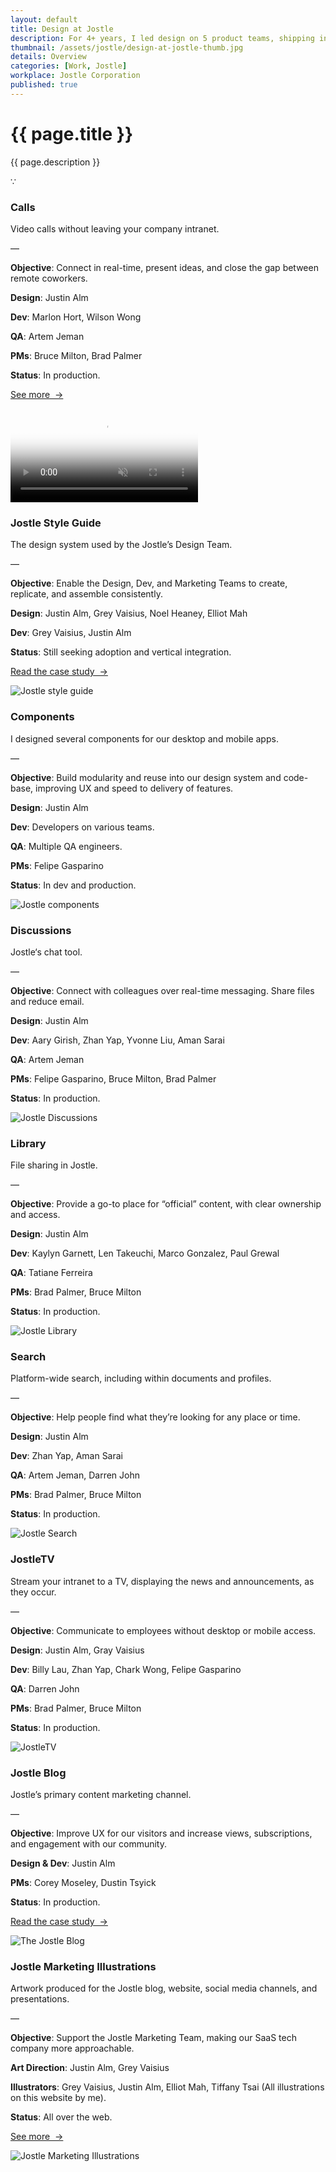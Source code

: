 ```yaml
---
layout: default
title: Design at Jostle
description: For 4+ years, I led design on 5 product teams, shipping interfaces across <a href="https://jostle.me/product/" title="Jostle">Jostle’s</a> web, mobile, and TV platform—a SaaS intranet that helps people connect and communicate in the workplace. 
thumbnail: /assets/jostle/design-at-jostle-thumb.jpg
details: Overview
categories: [Work, Jostle]
workplace: Jostle Corporation
published: true
---
```


<div class="mw-900  bp1-u-textAlign-center  u-mar-auto  u-mar-t05  u-mar-b05">
  <h1 class="u-noMargin  u-mar-b01"><strong>{{ page.title }}</strong></h1>
  <p class="as-h3">{{ page.description }}</p>
  <p class="as-h5  bp1-u-textAlign-center  u-mar-b05">&#8757;</p>
</div>

<!-- Jostle Calls -->

<div class="Grid  Grid--withGutters u-mar-t01 u-mar-b00">
  <div class="Grid-cell  u-size1of3  u-mar-b00">
    <h3 class="u-mar-t00"><strong>Calls</strong></h3>
    <p class="u-noMargin  u-mar-b01">Video calls without leaving your company intranet.</p>
    <p class="c-grey02  u-mar-t00  u-mar-b01">—</p>
    <p class="u-mar-t00  u-mar-b01"><strong>Objective</strong>: Connect in real-time, present ideas, and close the gap between remote coworkers.</p>
    <p class="u-mar-t00  u-mar-b01"><strong>Design</strong>: Justin Alm</p>
    <p class="u-mar-t00  u-mar-b01"><strong>Dev</strong>: Marlon Hort, Wilson Wong</p>
    <p class="u-mar-t00  u-mar-b01"><strong>QA</strong>: Artem Jeman</p>
    <p class="u-mar-t00  u-mar-b01"><strong>PMs</strong>: Bruce Milton, Brad Palmer</p>
    <p class="u-mar-t00  u-mar-b01"><strong>Status</strong>: In production.</p>
    <p class="u-mar-t02"><a href="/work/jostle/jostle-calls/" class="Btn">See more&nbsp;&nbsp;&rarr;</a></p>
  </div>
  <div class="Grid-cell  u-size2of3  u-mar-b05">
    <div class="media">
      <video autoplay loop muted playsinline type="video/mp4" src="/assets/jostle/calls.mp4" poster="/assets/jostle/calls-video-poster.jpg"></video>
    </div>
  </div>
</div>

<!-- Jostle Style Guide -->

<div class="Grid  Grid--withGutters u-mar-t04 u-mar-b00">
  <div class="Grid-cell  u-size1of3  u-mar-b00">
    <h3 class="u-mar-t00"><strong>Jostle Style Guide</strong></h3>
    <p class="u-mar-t00  u-mar-b01">The design system used by the Jostle’s Design Team.</p>
    <p class="c-grey02  u-mar-t00  u-mar-b01">—</p>
    <p class="u-mar-t00  u-mar-b01"><strong>Objective</strong>: Enable the Design, Dev, and Marketing Teams to create, replicate, and assemble consistently.</p>
    <p class="u-mar-t00  u-mar-b01"><strong>Design</strong>: Justin Alm, Grey Vaisius, Noel Heaney, Elliot Mah</p>
    <p class="u-mar-t00  u-mar-b01"><strong>Dev</strong>: Grey Vaisius, Justin Alm</p>
    <p class="u-mar-t00  u-mar-b01"><strong>Status</strong>: Still seeking adoption and vertical integration.</p>
    <p class="u-mar-t02"><a href="/work/jostle/the-jostle-style-guide/" class="Btn">Read the case study&nbsp;&nbsp;&rarr;</a></p>
  </div>
  <div class="Grid-cell  u-size2of3  u-mar-b05">
    <img src="/assets/jostle/style-guide-1.jpg" alt="Jostle style guide" />
  </div>
</div>

<!-- Jostle Components -->

<div class="Grid  Grid--withGutters u-mar-t04 u-mar-b00">
  <div class="Grid-cell  u-size1of3  u-mar-b00">
    <h3 class="u-mar-t00"><strong>Components</strong></h3>
    <p class="u-mar-t00  u-mar-b01">I designed several components for our desktop and mobile apps.</p>
    <p class="c-grey02  u-mar-t00  u-mar-b01">—</p>
    <p class="u-mar-t00  u-mar-b01"><strong>Objective</strong>: Build modularity and reuse into our design system and code-base, improving UX and speed to delivery of features.</p>
    <p class="u-mar-t00  u-mar-b01"><strong>Design</strong>: Justin Alm</p>
    <p class="u-mar-t00  u-mar-b01"><strong>Dev</strong>: Developers on various teams.</p>
    <p class="u-mar-t00  u-mar-b01"><strong>QA</strong>: Multiple QA engineers.</p>
    <p class="u-mar-t00  u-mar-b01"><strong>PMs</strong>: Felipe Gasparino</p>
    <p class="u-mar-t00  u-mar-b01"><strong>Status</strong>: In dev and production.</p>
  </div>
  <div class="Grid-cell  u-size2of3  u-mar-b05">
    <img src="/assets/jostle/components-1.jpg" alt="Jostle components" />
  </div>
</div>

<!-- Jostle Discussions -->

<div class="Grid  Grid--withGutters u-mar-t04 u-mar-b00">
  <div class="Grid-cell  u-size1of3  u-mar-b00">
    <h3 class="u-mar-t00"><strong>Discussions</strong></h3>
    <p class="u-mar-t00  u-mar-b01">Jostle‘s chat tool.</p>
    <p class="c-grey02  u-mar-t00  u-mar-b01">—</p>
    <p class="u-mar-t00  u-mar-b01"><strong>Objective</strong>: Connect with colleagues over real-time messaging. Share files and reduce email.</p>
    <p class="u-mar-t00  u-mar-b01"><strong>Design</strong>: Justin Alm</p>
    <p class="u-mar-t00  u-mar-b01"><strong>Dev</strong>: Aary Girish, Zhan Yap, Yvonne Liu, Aman Sarai</p>
    <p class="u-mar-t00  u-mar-b01"><strong>QA</strong>: Artem Jeman</p>
    <p class="u-mar-t00  u-mar-b01"><strong>PMs</strong>: Felipe Gasparino, Bruce Milton, Brad Palmer</p>
    <p class="u-mar-t00  u-mar-b01"><strong>Status</strong>: In production.</p>
  </div>
  <div class="Grid-cell  u-size2of3  u-mar-b05">
    <img src="/assets/jostle/discussions-1.jpg" alt="Jostle Discussions" />
  </div>
</div>

<!-- Jostle Library -->

<div class="Grid  Grid--withGutters u-mar-t04 u-mar-b00">
  <div class="Grid-cell  u-size1of3  u-mar-b00">
    <h3 class="u-mar-t00"><strong>Library</strong></h3>
    <p class="u-mar-t00  u-mar-b01">File sharing in Jostle.</p>
    <p class="c-grey02  u-mar-t00  u-mar-b01">—</p>
    <p class="u-mar-t00  u-mar-b01"><strong>Objective</strong>: Provide a go-to place for “official” content, with clear ownership and access.</p>
    <p class="u-mar-t00  u-mar-b01"><strong>Design</strong>: Justin Alm</p>
    <p class="u-mar-t00  u-mar-b01"><strong>Dev</strong>: Kaylyn Garnett, Len Takeuchi, Marco Gonzalez, Paul Grewal</p>
    <p class="u-mar-t00  u-mar-b01"><strong>QA</strong>: Tatiane Ferreira</p>
    <p class="u-mar-t00  u-mar-b01"><strong>PMs</strong>: Brad Palmer, Bruce Milton</p>
    <p class="u-mar-t00  u-mar-b01"><strong>Status</strong>: In production.</p>
  </div>
  <div class="Grid-cell  u-size2of3  u-mar-b05">
    <img src="/assets/jostle/library-1.jpg" alt="Jostle Library" />
  </div>
</div>

<!-- Jostle Search -->

<div class="Grid  Grid--withGutters u-mar-t04 u-mar-b00">
  <div class="Grid-cell  u-size1of3  u-mar-b00">
    <h3 class="u-mar-t00"><strong>Search</strong></h3>
    <p class="u-mar-t00  u-mar-b01">Platform-wide search, including within documents and profiles.</p>
    <p class="c-grey02  u-mar-t00  u-mar-b01">—</p>
    <p class="u-mar-t00  u-mar-b01"><strong>Objective</strong>: Help people find what they’re looking for any place or time.</p>
    <p class="u-mar-t00  u-mar-b01"><strong>Design</strong>: Justin Alm</p>
    <p class="u-mar-t00  u-mar-b01"><strong>Dev</strong>: Zhan Yap, Aman Sarai</p>
    <p class="u-mar-t00  u-mar-b01"><strong>QA</strong>: Artem Jeman, Darren John</p>
    <p class="u-mar-t00  u-mar-b01"><strong>PMs</strong>: Brad Palmer, Bruce Milton</p>
    <p class="u-mar-t00  u-mar-b01"><strong>Status</strong>: In production.</p>
  </div>
  <div class="Grid-cell  u-size2of3  u-mar-b05">
    <img src="/assets/jostle/search-1.jpg" alt="Jostle Search" />
  </div>
</div>

<!-- JostleTV -->

<div class="Grid  Grid--withGutters u-mar-t04 u-mar-b00">
  <div class="Grid-cell  u-size1of3  u-mar-b00">
    <h3 class="u-mar-t00"><strong>JostleTV</strong></h3>
    <p class="u-mar-t00  u-mar-b01">Stream your intranet to a TV, displaying the news and announcements, as they occur.</p>
    <p class="c-grey02  u-mar-t00  u-mar-b01">—</p>
    <p class="u-mar-t00  u-mar-b01"><strong>Objective</strong>: Communicate to employees without desktop or mobile access.</p>
    <p class="u-mar-t00  u-mar-b01"><strong>Design</strong>: Justin Alm, Gray Vaisius</p>
    <p class="u-mar-t00  u-mar-b01"><strong>Dev</strong>: Billy Lau, Zhan Yap, Chark Wong, Felipe Gasparino</p>
    <p class="u-mar-t00  u-mar-b01"><strong>QA</strong>: Darren John</p>
    <p class="u-mar-t00  u-mar-b01"><strong>PMs</strong>: Brad Palmer, Bruce Milton</p>
    <p class="u-mar-t00  u-mar-b01"><strong>Status</strong>: In production.</p>
  </div>
  <div class="Grid-cell  u-size2of3  u-mar-b05">
    <img src="/assets/jostle/jostletv-1.jpg" alt="JostleTV" />
  </div>
</div>

<!-- The Jostle Blog -->

<div class="Grid  Grid--withGutters u-mar-t04 u-mar-b00">
  <div class="Grid-cell  u-size1of3  u-mar-b00">
    <h3 class="u-mar-t00"><strong>Jostle Blog</strong></h3>
    <p class="u-mar-t00  u-mar-b01">Jostle’s primary content marketing channel.</p>
    <p class="c-grey02  u-mar-t00  u-mar-b01">—</p>
    <p class="u-mar-t00  u-mar-b01"><strong>Objective</strong>: Improve UX for our visitors and increase views, subscriptions, and engagement with our community.</p>
    <p class="u-mar-t00  u-mar-b01"><strong>Design &amp; Dev</strong>: Justin Alm</p>
    <p class="u-mar-t00  u-mar-b01"><strong>PMs</strong>: Corey Moseley, Dustin Tsyick</p>
    <p class="u-mar-t00  u-mar-b01"><strong>Status</strong>: In production.</p>
    <p class="u-mar-t02"><a href="/work/jostle/the-jostle-blog/" class="Btn">Read the case study&nbsp;&nbsp;&rarr;</a></p>
  </div>
  <div class="Grid-cell  u-size2of3  u-mar-b05">
    <img src="/assets/jostle/jostle-blog-1.jpg" alt="The Jostle Blog" />
  </div>
</div>

<!-- Jostle Marketing Illustrations -->

<div class="Grid  Grid--withGutters u-mar-t04 u-mar-b00">
  <div class="Grid-cell  u-size1of3  u-mar-b00">
    <h3 class="u-mar-t00"><strong>Jostle Marketing Illustrations</strong></h3>
    <p class="u-mar-t00  u-mar-b01">Artwork produced for the Jostle blog, website, social media channels, and presentations.</p>
    <p class="c-grey02  u-mar-t00  u-mar-b01">—</p>
    <p class="u-mar-t00  u-mar-b01"><strong>Objective</strong>: Support the Jostle Marketing Team, making our SaaS tech company more approachable.</p>
    <p class="u-mar-t00  u-mar-b01"><strong>Art Direction</strong>: Justin Alm, Grey Vaisius</p>
    <p class="u-mar-t00  u-mar-b01"><strong>Illustrators</strong>: Grey Vaisius, Justin Alm, Elliot Mah, Tiffany Tsai (All illustrations on this website by me).</p>
    <p class="u-mar-t00  u-mar-b01"><strong>Status</strong>: All over the web.</p>
    <p class="u-mar-t02"><a href="/work/jostle/jostle-illustrations/" class="Btn">See more&nbsp;&nbsp;&rarr;</a></p>
  </div>
  <div class="Grid-cell  u-size2of3  u-mar-b05">
    <img src="/assets/jostle/marketing-illustrations-1.jpg" alt="Jostle Marketing Illustrations" />
  </div>
</div>